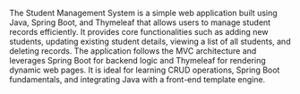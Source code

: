 The Student Management System is a simple web application built using Java, Spring Boot, and Thymeleaf that allows users to manage student records efficiently. It provides core functionalities such as adding new students, updating existing student details, viewing a list of all students, and deleting records. The application follows the MVC architecture and leverages Spring Boot for backend logic and Thymeleaf for rendering dynamic web pages. It is ideal for learning CRUD operations, Spring Boot fundamentals, and integrating Java with a front-end template engine.

